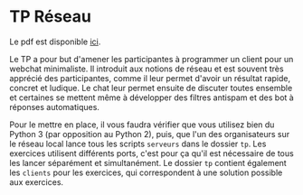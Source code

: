 # TP Réseau

Le pdf est disponible
[ici](https://github.com/prologin/gcc-resources/blob/gh-pages/03_reseau.pdf).

Le TP a pour but d'amener les participantes à programmer un client pour un
webchat minimaliste. Il introduit aux notions de réseau et est souvent très
apprécié des participantes, comme il leur permet d'avoir un résultat rapide,
concret et ludique. Le chat leur permet ensuite de discuter toutes ensemble et
certaines se mettent même à développer des filtres antispam et des bot à
réponses automatiques.

Pour le mettre en place, il vous faudra vérifier que vous utilisez bien du
Python 3 (par opposition au Python 2), puis, que l'un des organisateurs sur
le réseau local lance tous les scripts `serveurs` dans le dossier `tp`. Les
exercices utilisent différents ports, c'est pour ça qu'il est nécessaire de
tous les lancer séparément et simultanément. Le dossier `tp` contient également
les `clients` pour les exercices, qui correspondent à une solution possible aux
exercices.
